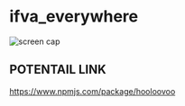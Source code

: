 # ifva_everywhere

![screen cap](https://github.com/fishkingsin/ifva_everywhere/blob/master/screencap.png)

## POTENTAIL LINK
https://www.npmjs.com/package/hooloovoo